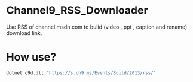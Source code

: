 # Channel9_RSS_Downloader
Use RSS of channel.msdn.com to bulid (video , ppt , caption and rename) download link.

# How use?
``` bash
dotnet c9d.dll "https://s.ch9.ms/Events/Build/2013/rss/"
```

